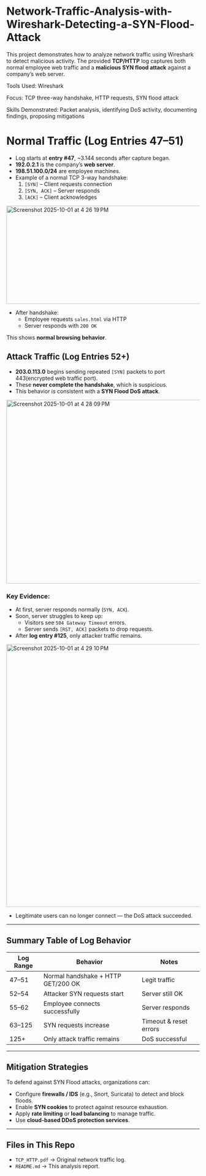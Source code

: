 # Network-Traffic-Analysis-with-Wireshark-Detecting-a-SYN-Flood-Attack

This project demonstrates how to analyze network traffic using Wireshark to detect malicious activity.
The provided **TCP/HTTP** log captures both normal employee web traffic and a **malicious SYN flood attack** against a company’s web server.

Tools Used: Wireshark

Focus: TCP three-way handshake, HTTP requests, SYN flood attack

Skills Demonstrated: Packet analysis, identifying DoS activity, documenting findings, proposing mitigations

# Normal Traffic (Log Entries 47–51)
- Log starts at **entry #47**, ~3.144 seconds after capture began.  
- **192.0.2.1** is the company’s **web server**.  
- **198.51.100.0/24** are employee machines.  
- Example of a normal TCP 3-way handshake:  
  1. `[SYN]` – Client requests connection  
  2. `[SYN, ACK]` – Server responds  
  3. `[ACK]` – Client acknowledges
 
<img width="658" height="256" alt="Screenshot 2025-10-01 at 4 26 19 PM" src="https://github.com/user-attachments/assets/f6788f40-4699-48fd-b16f-41ae70c17503" />
 
- After handshake:  
  - Employee requests `sales.html` via HTTP  
  - Server responds with `200 OK`  

This shows **normal browsing behavior**.

## Attack Traffic (Log Entries 52+)
- **203.0.113.0** begins sending repeated `[SYN]` packets to port 443(encrypted web traffic port).  
- These **never complete the handshake**, which is suspicious.  
- This behavior is consistent with a **SYN Flood DoS attack**.

<img width="655" height="479" alt="Screenshot 2025-10-01 at 4 28 09 PM" src="https://github.com/user-attachments/assets/66dcdb43-e443-4847-a754-a1901cfa1866" />


### Key Evidence:
- At first, server responds normally (`SYN, ACK`).  
- Soon, server struggles to keep up:  
  - Visitors see `504 Gateway Timeout` errors.  
  - Server sends `[RST, ACK]` packets to drop requests.  
- After **log entry #125**, only attacker traffic remains.

<img width="637" height="685" alt="Screenshot 2025-10-01 at 4 29 10 PM" src="https://github.com/user-attachments/assets/a9aef186-ba8a-44df-bbb7-72132fda5a43" />

- Legitimate users can no longer connect — the DoS attack succeeded.

---

## Summary Table of Log Behavior

| Log Range | Behavior | Notes |
|-----------|----------|-------|
| 47–51     | Normal handshake + HTTP GET/200 OK | Legit traffic |
| 52–54     | Attacker SYN requests start | Server still OK |
| 55–62     | Employee connects successfully | Server responds |
| 63–125    | SYN requests increase | Timeout & reset errors |
| 125+      | Only attack traffic remains | DoS successful |

---

## Mitigation Strategies
To defend against SYN Flood attacks, organizations can:  
- Configure **firewalls / IDS** (e.g., Snort, Suricata) to detect and block floods.  
- Enable **SYN cookies** to protect against resource exhaustion.  
- Apply **rate limiting** or **load balancing** to manage traffic.  
- Use **cloud-based DDoS protection services**.  

---

## Files in This Repo
- `TCP_HTTP.pdf` → Original network traffic log.  
- `README.md` → This analysis report.  
